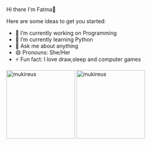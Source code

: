 Hi there I'm Fatma👋

Here are some ideas to get you started:

- 🔭 I’m currently working on Programming
- 🌱 I’m currently learning Python
- 💬 Ask me about anything
- 😄 Pronouns: She/Her
- ⚡ Fun fact: I love draw,sleep and computer games

<img height="180em" align="center" src="https://github-readme-stats.vercel.app/api?username=Fatmaaozrr&show_icons=true&locale=en&theme=algolia&include_all_commits=true&count_private=true" alt="mukireus"/>
<img height="180em" align="center" src="https://github-readme-stats.vercel.app/api/top-langs?username=Fatmaaozrr&show_icons=true&locale=en&layout=compact&langs_count=8&theme=algolia" alt="mukireus"/>

[instagram]: [https://www.instagram.com/ibrahim_talha_demir](https://www.instagram.com/ozrrfatmaa/)
[linkedin]: https://www.linkedin.com/in/fatmaaozrr/
